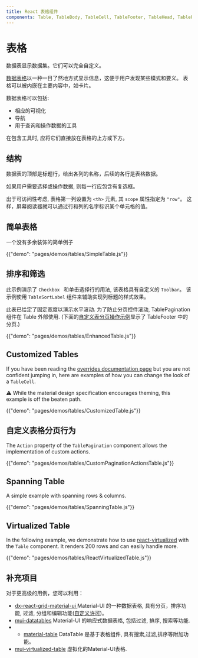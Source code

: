 ```yaml
---
title: React 表格组件
components: Table, TableBody, TableCell, TableFooter, TableHead, TablePagination, TableRow, TableSortLabel
---
```

# 表格

<p class="description">数据表显示数据集。它们可以完全自定义。</p>

[数据表格](https://material.io/design/components/data-tables.html)以一种一目了然地方式显示信息，这便于用户发现某些模式和要义。 表格可以被内嵌在主要内容中，如卡片。

数据表格可以包括:

- 相应的可视化
- 导航
- 用于查询和操作数据的工具

在包含工具时, 应将它们直接放在表格的上方或下方。

## 结构

数据表的顶部是标题行，给出各列的名称，后续的各行是表格数据。

如果用户需要选择或操作数据, 则每一行应包含有复选框。

出于可访问性考虑, 表格第一列设置为 `<th>` 元素, 其 `scope` 属性指定为 `"row"`。 这样，屏幕阅读器就可以通过行和列的名字标识某个单元格的值。

## 简单表格

一个没有多余装饰的简单例子

{{"demo": "pages/demos/tables/SimpleTable.js"}}

## 排序和筛选

此示例演示了 `Checkbox ` 和单击选择行的用法, 该表格具有自定义的 `Toolbar`。 该示例使用 `TableSortLabel` 组件来辅助实现列标题的样式效果。

此表已给定了固定宽度以演示水平滚动. 为了防止分页控件滚动, TablePagination 组件在 Table 外部使用. (下面的[自定义表分页操作示例](#custom-table-pagination-action)显示了 TableFooter 中的分页.)

{{"demo": "pages/demos/tables/EnhancedTable.js"}}

## Customized Tables

If you have been reading the [overrides documentation page](/customization/overrides/) but you are not confident jumping in, here are examples of how you can change the look of a `TableCell`.

⚠️ While the material design specification encourages theming, this example is off the beaten path.

{{"demo": "pages/demos/tables/CustomizedTable.js"}}

## 自定义表格分页行为

The `Action` property of the `TablePagination` component allows the implementation of custom actions.

{{"demo": "pages/demos/tables/CustomPaginationActionsTable.js"}}

## Spanning Table

A simple example with spanning rows & columns.

{{"demo": "pages/demos/tables/SpanningTable.js"}}

## Virtualized Table

In the following example, we demonstrate how to use [react-virtualized](https://github.com/bvaughn/react-virtualized) with the `Table` component. It renders 200 rows and can easily handle more.

{{"demo": "pages/demos/tables/ReactVirtualizedTable.js"}}

## 补充项目

对于更高级的用例，您可以利用：

- [ dx-react-grid-material-ui ](https://devexpress.github.io/devextreme-reactive/react/grid/) Material-UI 的一种数据表格, 具有分页，排序功能, 过滤, 分组和编辑功能([自定义许可](https://js.devexpress.com/licensing/))。
- [mui-datatables](https://github.com/gregnb/mui-datatables) Material-UI 的响应式数据表格, 包括过滤, 排序, 搜索等功能.
- - [material-table](https://github.com/mbrn/material-table) DataTable 是基于表格组件, 具有搜索,过滤,排序等附加功能。
- [mui-virtualized-table](https://github.com/techniq/mui-virtualized-table) 虚拟化的Material-UI表格.